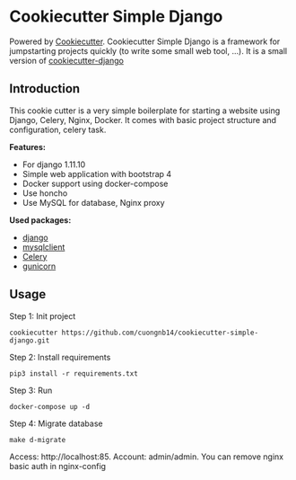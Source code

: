 # Cookiecutter Simple Django

Powered by [Cookiecutter](https://github.com/audreyr/cookiecutter). Cookiecutter Simple Django is a framework for jumpstarting projects quickly (to write some small web tool, ...).
It is a small version of [cookiecutter-django](https://github.com/pydanny/cookiecutter-django)

## Introduction
This cookie cutter is a very simple boilerplate for starting a website using Django, Celery, Nginx, Docker. It comes with basic project structure and configuration, celery task.

**Features:**
- For django 1.11.10
- Simple web application with bootstrap 4
- Docker support using docker-compose
- Use honcho
- Use MySQL for database, Nginx proxy


**Used packages:**

- [django](https://www.djangoproject.com/) 
- [mysqlclient](https://github.com/PyMySQL/mysqlclient-python)
- [Celery](http://www.celeryproject.org/)
- [gunicorn](http://gunicorn.org/) 

## Usage

Step 1: Init project

`cookiecutter https://github.com/cuongnb14/cookiecutter-simple-django.git`

Step 2: Install requirements

`pip3 install -r requirements.txt`

Step 3: Run

`docker-compose up -d`

Step 4: Migrate database

`make d-migrate`

Access: http://localhost:85. Account: admin/admin. You can remove nginx basic auth in nginx-config